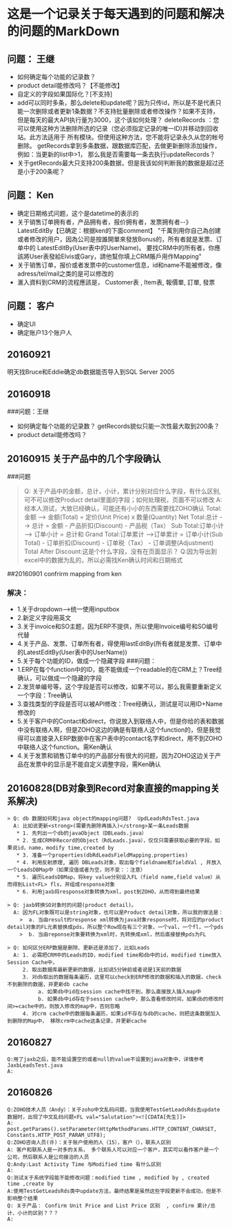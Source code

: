# 这是一个记录关于每天遇到的问题和解决的问题的MarkDown

## 问题： 王继
   * 如何确定每个功能的记录数？
   * product detail能修改吗？【不能修改】
   * 自定义的字段如果国际化？[不支持]
   * add可以同时多条，那么delete和update呢？因为只传id，所以是不是代表只能一次删除或者更新1条数据？不支持批量删除或者修改操作？如果不支持，但是每天的最大API执行量为3000，这个该如何处理？
     deleteRecords ：您可以使用这种方法删除所选的记录（您必须指定记录的唯一ID)并移动到回收站。此方法适用于 所有模块。但使用这种方法，您不能将记录永久从您的帐号删除。
     getRecords拿到多条数据，跟数据库匹配，去做更新删除添加操作，例如：当更新的list中>1， 那么我是否需要每一条去执行updateRecords？
   * 关于getRecords最大只支持200条数据，但是我该如何判断我的数据是超过还是小于200条呢？

## 问题： Ken
   * 确定日期格式问题，这个是datetime的表示的
   * 关于销售订单拥有者，产品拥有者，报价拥有者，发票拥有者--》LatestEditBy【已确定：根据ken的下面comment】
   "千萬別用你自己為创建或者修改的用户，因為公司是按誰開單來發放Bonus的，所有者就是发票、订单中的
   LatestEditBy(User表中的UserName)。 要找CRM中的所有者，你應該將User表發給Elvis或Gary，請他幫你填上CRM賬戶用作Mapping"
   * 关于销售订单，报价或者发票中的customer信息，id和name不能被修改，像adress/tel/mail之类的是可以修改的
   * 滙入資料到CRM的流程應該是， Customer表 , Item表, 報價單, 訂單, 發票



## 问题： 客户
   * 确定UI
   * 确定账户13个账户人

## 20160921
   明天找Bruce和Eddie确定db数据能否导入到SQL Server 2005

## 20160918
   ###问题：王继
   * 如何确定每个功能的记录数？ getRecords貌似只能一次性最大取到200条？
   * product detail能修改吗？

## 20160915 关于产品中的几个字段确认
  ###问题
  > Q: 关于产品中的金额，总计，小计，累计分别对应什么字段，有什么区别, 可不可以修改Product detail里面的字段；如何处理税，页面不可以修改
    A: 经本人测试，大致已经确认，可能还有小小的东西需要找ZOHO确认
     Total:金额 --> 金额(Total) = 定价(Unit Price) x 数量(Quantity)
     Net Total:总计 --> 总计 = 金额 - 产品折扣(Discount) - 产品税（Tax）
     Sub Total:订单小计 --> 订单小计 = 总计和
     Grand Total:订单累计 -->订单累计 = 订单小计(Sub Total) - 订单折扣(Discount) - 订单税（Tax） - 订单调整(Adjustment)
     Total After Discount:这是个什么字段，没有在页面显示？
    Q:因为导出到excel中的数据为乱的，所以必需找Ken确认时间和日期格式

##20160901 confrirm mapping from ken
  ### 解决：
  * 1.关于dropdown-->统一使用inputbox
  * 2.新定义字段用英文
  * 3.关于invoice和SO主题，因为ERP不提供，所以使用Invoice编号和SO编号代替
  * 4.关于产品、发票、订单所有者，得使用lastEditBy(所有者就是发票、订单中的LatestEditBy(User表中的UserName))
  * 5.关于每个功能的ID，做成一个隐藏字段
  ###问题：
  * 1.ERP在每个function中的ID，能不能做成一个readable的在CRM上？Tree经确认，可以做成一个隐藏的字段
  * 2.发货单编号等，这个字段是否可以修改，如果不可以，那么我需要重新定义一个字段：Tree确认
  * 3.查找类型的字段是否可以被API修改：Tree经确认，测试是可以用ID+Name修改的
  * 5.关于客户中的Contact和direct，你说放入到联络人中，但是你给的表和数据中没有联络人啊，但是ZOHO这边的确是有联络人这个function的，但是我觉得可以直接录入ERP数据中在客户表中的contact名字和direct，用不到ZOHO中联络人这个function。需Ken确认
  * 4.关于发票和销售订单中的的产品部分有很大的问题，因为ZOHO这边关于产品在发票中的显示是不能自定义调整字段，需Ken确认


## 20160828(DB对象到Record对象直接的mapping关系解决)
    > Q: db 数据如何和java object的mapping问题?  UpdLeadsRdsTest.java
      A: 比如说更新<strong>(需要先删除再插入)</strong>某一条Leads数据
       * 1. 先列出一个db的javaObject（DBLeads.java）
       * 2. 生成CRM中Record的Object（RdLeads.java），仅仅只需要获取必要的字段，如果说id，name，modify time,created by
       * 3. 准备一个properties(dbRdLeadsFieldMapping.properties)
       * 4. 利用反射原理, 遍历 DBLeads对象，取出每个fieldname和fieldVal , 并放入一个LeadsDBMap中（如果没值或者为空，则不变：：注意）
       * 5. 遍历LeadsDBMap，将key value分别设入FL（field name,field value）从而得到List<FL> fls，并组成response对象
       * 6. 利用jaxb将response对象转换为xml，post到ZOHO，从而得到最终结果

    > Q: jaxb转换SO对象时的问题(product detail)。
      A: 因为FL对象既可以是string对象，也可以是Product detail对象，所以我的做法是：
        >  a. 当由result的response xml转换为java对象response时，将对应的product detail对象的FL元素替换成pds，所以整个Row现在有三个对象，一个val，一个fl，一个pds
        >  b. 当由reponse对象要转换为xml时，先转换成xml，然后直接替换pds为FL

    > Q: 如何区分ERP数据是删除、更新还是添加了，比如Leads
      A: 1. 必需把CRM中的Leads的ID，modified time和db中的id，modified time放入Session Cache中，
         2. 取出数据库最新更新的数据，比如说5分钟前或者说是1天前的数据
         3. 对db取出的数据每条遍历，这里可以check到ERP修改的数据和插入的数据，check不到删除的数据，并更新db cache
              a. 如果db中id在session cache中找不到，那么直接放入插入map中
              b. 如果db中id存在于session cache中，那么查看修改时间，如果db的修改时间>=cache中的，则放入修改的map中，否则忽略
         4. 对crm cache中的数据每条遍历，如果id不存在与db的cache，则把这条数据加入到删除的Map中， 移除crm中cache这条记录，并更新cache




## 20160827
    Q:用了jaxb之后，能不能设置空的或者null的value不设置到java对象中，详情参考JaxbLeadsTest.java
    A:

## 20160826
    Q:ZOHO技术人员（Andy）：关于zoho中文乱码问题，当我使用TestGetLeadsRds去update数据时，出现了中文乱码问题<FL val="Salutation"><![CDATA[先生]]>
    A: post.getParams().setParameter(HttpMethodParams.HTTP_CONTENT_CHARSET, Constants.HTTP_POST_PARAM_UTF8);
    Q:ZOHO咨询人员(许)：关于账户使用的人（15），客户（），联系人区别
    A: 客户和联系人是一对多的关系， 多个联系人可以对应一个客户，其实可以看作客户是一个公司，然后联系人是公司接洽的人员
    Q:Andy:Last Activity Time 与Modified time 有什么区别
    A:
    Q:测试关于系统字段能不能修改问题：modified time , modified by , created time ,create by
    A:使用TestGetLeadsRds类中update方法，最终结果是虽然这些字段更新不会成功，但是不影响整个结果
    Q: 关于产品： Confirm Unit Price and List Price 区别  , confirm 累计/总计、小计的区别？？？
    A:
